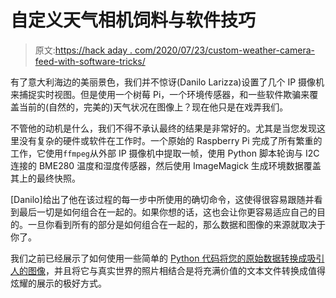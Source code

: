 # 自定义天气相机饲料与软件技巧

> 原文:[https://hack aday . com/2020/07/23/custom-weather-camera-feed-with-software-tricks/](https://hackaday.com/2020/07/23/custom-weather-camera-feed-with-software-tricks/)

有了意大利海边的美丽景色，我们并不惊讶(Danilo Larizza)设置了几个 IP 摄像机来捕捉实时视图。但是使用一个树莓 Pi，一个环境传感器，和一些软件欺骗来覆盖当前的(自然的，完美的)天气状况在图像上？现在他只是在戏弄我们。

不管他的动机是什么，我们不得不承认最终的结果是非常好的。尤其是当您发现这里没有复杂的硬件或软件在工作时。一个原始的 Raspberry Pi 完成了所有繁重的工作，它使用`ffmpeg`从外部 IP 摄像机中提取一帧，使用 Python 脚本轮询与 I2C 连接的 BME280 温度和湿度传感器，然后使用 ImageMagick 生成环境数据覆盖其上的最终快照。

[Danilo]给出了他在该过程的每一步中所使用的确切命令，这使得很容易跟随并看到最后一切是如何组合在一起的。如果你想的话，这也会让你更容易适应自己的目的。一旦你看到所有的部分是如何组合在一起的，那么数据和图像的来源就取决于你了。

我们之前已经展示了如何使用一些简单的 [Python 代码将您的原始数据转换成吸引人的图像](https://hackaday.com/2018/03/21/making-pictures-worth-1000-words-in-python/)，并且将它与真实世界的照片相结合是将充满价值的文本文件转换成值得炫耀的展示的极好方式。